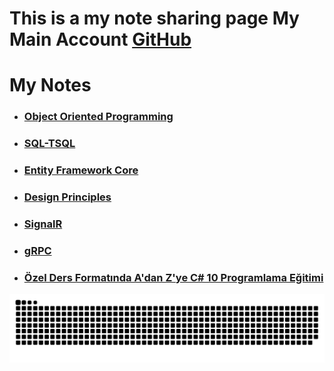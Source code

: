 # This is a my note sharing page My Main Account [GitHub](https://github.com/musauyumaz)

# My Notes
- ### [Object Oriented Programming](https://github.com/musauyumaznotes/CSharp/blob/main/Gen%C3%A7ay%20Y%C4%B1ld%C4%B1z/%C3%96zel%20Ders%20Format%C4%B1nda%20A%E2%80%99dan%20Z%E2%80%99ye%20Nesne%20Tabanl%C4%B1%20Programlama%20E%C4%9Fitimi/ReadMe.md)
- ### [SQL-TSQL](https://github.com/musauyumaznotes/SQL/blob/main/Gen%C3%A7ay%20Y%C4%B1ld%C4%B1z/SQL%20Server%20ve%20T-SQL%20E%C4%9Fitimleri/ReadMe.md)
- ### [Entity Framework Core](https://github.com/musauyumaznotes/EntityFrameworkCore/blob/main/README.md)
- ### [Design Principles](https://github.com/musauyumaznotes/DesignPrinciples/blob/main/README.md)
- ### [SignalR](https://github.com/musauyumaznotes/SignalR/blob/main/SignalR%20%C4%B0le%20Run%20Time%20Uygulama/ReadMe.md)
- ### [gRPC](https://github.com/musauyumaznotes/gRPC/blob/main/gRPC%20K%C3%BCt%C3%BCphanesi/ReadMe.md)
- ### [Özel Ders Formatında A'dan Z'ye C# 10 Programlama Eğitimi](https://github.com/musauyumaznotes/CSharp_10_Programlama_Egitimi/blob/main/README.md)

![snake gif](https://github.com/musauyumaznotes/musauyumaznotes/blob/output/github-contribution-grid-snake.svg)
